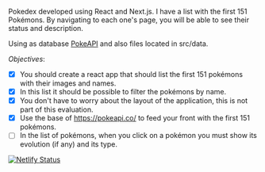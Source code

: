 Pokedex developed using React and Next.js. I have a list with the first 151 Pokémons. By navigating to each one's page, you will be able to see their status and description.

Using as database [PokeAPI](https://pokeapi.co/) and also files located in src/data.

_Objectives_:

- [x] You should create a react app that should list the first 151 pokémons with their images and names.
- [x] In this list it should be possible to filter the pokémons by name.
- [x] You don't have to worry about the layout of the application, this is not part of this evaluation.
- [x] Use the base of https://pokeapi.co/ to feed your front with the first 151 pokémons.
- [ ] In the list of pokémons, when you click on a pokémon you must show its evolution (if any) and its type.

[![Netlify Status](https://api.netlify.com/api/v1/badges/acef298b-eaa0-438e-8ad6-734e71b5f4fb/deploy-status)](https://app.netlify.com/sites/whats-that-pokemon/deploys)